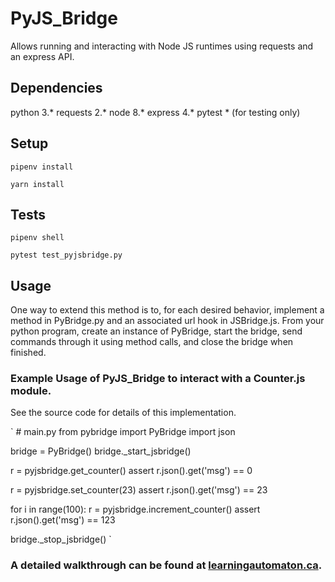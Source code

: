 # PyJS_Bridge
Allows running and interacting with Node JS runtimes using requests and an express API.

## Dependencies
python 3.*
requests 2.*
node 8.*
express 4.*
pytest * (for testing only)

## Setup

`pipenv install`

`yarn install`

## Tests
`pipenv shell`

`pytest test_pyjsbridge.py`

## Usage
One way to extend this method is to, for each desired behavior, implement a method in PyBridge.py and an associated url hook in JSBridge.js. From your python program, create an instance of PyBridge, start the bridge, send commands through it using method calls, and close the bridge when finished. 

### Example Usage of PyJS_Bridge to interact with a Counter.js module.
See the source code for details of this implementation. 

` # main.py
from pybridge import PyBridge
import json

bridge = PyBridge()
bridge._start_jsbridge()

r = pyjsbridge.get_counter()
assert r.json().get('msg') == 0 

r = pyjsbridge.set_counter(23)
assert r.json().get('msg') == 23 

for i in range(100):
    r = pyjsbridge.increment_counter()
assert r.json().get('msg') == 123

bridge._stop_jsbridge() `

### A detailed walkthrough can be found at [learningautomaton.ca](https://learningautomaton.ca/2019/07/pyjsbridge/).
